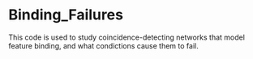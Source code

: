 # Binding_Failures
This code is used to study coincidence-detecting networks that model feature binding, and what condictions cause them to fail.
